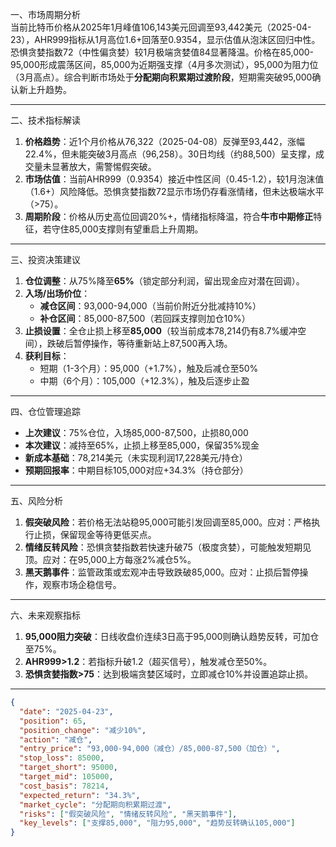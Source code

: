 一、市场周期分析  
当前比特币价格从2025年1月峰值106,143美元回调至93,442美元（2025-04-23），AHR999指标从1月高位1.6+回落至0.9354，显示估值从泡沫区回归中性。恐惧贪婪指数72（中性偏贪婪）较1月极端贪婪值84显著降温。价格在85,000-95,000形成震荡区间，85,000为近期强支撑（4月多次测试），95,000为阻力位（3月高点）。综合判断市场处于**分配期向积累期过渡阶段**，短期需突破95,000确认新上升趋势。

---

二、技术指标解读  
1. **价格趋势**：近1个月价格从76,322（2025-04-08）反弹至93,442，涨幅22.4%，但未能突破3月高点（96,258）。30日均线（约88,500）呈支撑，成交量未显著放大，需警惕假突破。  
2. **市场估值**：当前AHR999（0.9354）接近中性区间（0.45-1.2），较1月泡沫值（1.6+）风险降低。恐惧贪婪指数72显示市场仍存看涨情绪，但未达极端水平（>75）。  
3. **周期阶段**：价格从历史高位回调20%+，情绪指标降温，符合**牛市中期修正**特征，若守住85,000支撑则有望重启上升周期。

---

三、投资决策建议  
1. **仓位调整**：从75%降至**65%**（锁定部分利润，留出现金应对潜在回调）。  
2. **入场/出场价位**：  
   - **减仓区间**：93,000-94,000（当前价附近分批减持10%）  
   - **补仓区间**：85,000-87,500（若回踩支撑则加仓10%）  
3. **止损设置**：全仓止损上移至**85,000**（较当前成本78,214仍有8.7%缓冲空间），跌破后暂停操作，等待重新站上87,500再入场。  
4. **获利目标**：  
   - 短期（1-3个月）：95,000（+1.7%），触及后减仓至50%  
   - 中期（6个月）：105,000（+12.3%），触及后逐步止盈  

---

四、仓位管理追踪  
- **上次建议**：75%仓位，入场85,000-87,500，止损80,000  
- **本次建议**：减持至65%，止损上移至85,000，保留35%现金  
- **新成本基础**：78,214美元（未实现利润17,228美元/持仓）  
- **预期回报率**：中期目标105,000对应+34.3%（持仓部分）  

---

五、风险分析  
1. **假突破风险**：若价格无法站稳95,000可能引发回调至85,000。应对：严格执行止损，保留现金等待更低买点。  
2. **情绪反转风险**：恐惧贪婪指数若快速升破75（极度贪婪），可能触发短期见顶。应对：在95,000上方每涨2%减仓5%。  
3. **黑天鹅事件**：监管政策或宏观冲击导致跌破85,000。应对：止损后暂停操作，观察市场企稳信号。  

---

六、未来观察指标  
1. **95,000阻力突破**：日线收盘价连续3日高于95,000则确认趋势反转，可加仓至75%。  
2. **AHR999>1.2**：若指标升破1.2（超买信号），触发减仓至50%。  
3. **恐惧贪婪指数>75**：达到极端贪婪区域时，立即减仓10%并设置追踪止损。  

---

```json
{
  "date": "2025-04-23",
  "position": 65,
  "position_change": "减少10%",
  "action": "减仓",
  "entry_price": "93,000-94,000（减仓）/85,000-87,500（加仓）",
  "stop_loss": 85000,
  "target_short": 95000,
  "target_mid": 105000,
  "cost_basis": 78214,
  "expected_return": "34.3%",
  "market_cycle": "分配期向积累期过渡",
  "risks": ["假突破风险", "情绪反转风险", "黑天鹅事件"],
  "key_levels": ["支撑85,000", "阻力95,000", "趋势反转确认105,000"]
}
```